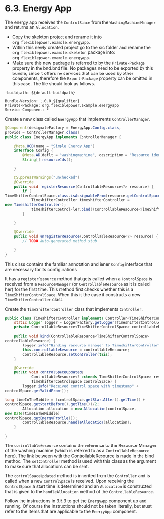 # 6.3. Energy App

The energy app receives the `ControlSpace` from the `WashingMachineManager` and returns an `Allocation`.

* Copy the skeleton project and rename it into: `org.flexiblepower.example.energyapp`.
* Within this newly created project go to the src folder and rename the `org.flexiblepower.example.skeleton` package into: `org.flexiblepower.example.energyapp`.
* Make sure this new package is referred to by the `Private-Package` property in the bnd.bnd file. No packages need to be exported by this bundle, since it offers no services that can be used by other components, therefore the `Export-Package` property can be omitted in this case. The file should look as follows.

```
-buildpath: ${default-buildpath}

Bundle-Version: 1.0.0.${qualifier}
Private-Package: org.flexiblepower.example.energyapp
Service-Component: *
```

Create a new class called `EnergyApp` that implements `ControllerManager`.

```java
@Component(designateFactory = EnergyApp.Config.class,
provide = ControllerManager.class)
public class EnergyApp implements ControllerManager {
	
	@Meta.OCD(name = "Simple Energy App")
	interface Config {
		@Meta.AD(deflt = "washingmachine", description = "Resource identifier")
		String[] resourceIds();

	}

	@SuppressWarnings("unchecked")
	@Override
	public void registerResource(ControllableResource<?> resource) {
		if (
TimeShifterControlSpace.class.isAssignableFrom(resource.getControlSpaceType())) {
			TimeshifterController timeshifterController =
new TimeshifterController();
			timeshifterControl-ler.bind((ControllableResource<TimeShifterControlSpace>) resource);
		}
		
	}

	@Override
	public void unregisterResource(ControllableResource<?> resource) {
		// TODO Auto-generated method stub
		
	}
}
```

This class contains the familiar annotation and inner `Config` interface that are necessary for its configurations

It has a `registerResource` method that gets called when a `ControlSpace` is received from a `ResourceManager` (or `ControllableResource` as it is called her) for the first time. This method first checks whether this is a `TimeShifterControlSpace`. When this is the case it constructs a new `TimeShifterController` class.

Create the `TimeShifterController` class that implements `Controller`.

```java
public class TimeshifterController implements Controller<TimeShifterControlSpace> {
	static Logger logger = LoggerFactory.getLogger(TimeshifterController.class);
	private ControllableResource<TimeShifterControlSpace> controllableResource;
	
	public void bind(ControllableResource<TimeShifterControlSpace>
controllableResource) {
		logger.info("Binding resource manager to TimeshifterController");
		this.controllableResource = controllableResource;
		controllableResource.setController(this);
	}

	@Override
	public void controlSpaceUpdated(
			ControllableResource<? extends TimeShifterControlSpace> resource,
			TimeShifterControlSpace controlSpace) {
		logger.info("Received control space with timestamp" +
controlSpace.getValidFrom());
		
long timeInTheMiddle = (controlSpace.getStartAfter().getTime() +
controlSpace.getStartBefore().getTime())/2;
		Allocation allocation = new Allocation(controlSpace,
new Date(timeInTheMiddle),
controlSpace.getEnergyProfile());
		controllableResource.handleAllocation(allocation);
	}
	
}
```

The `controllableResource` contains the reference to the Resource Manager of the washing machine (which is referred to as a `ControllableResource` here). The link between with the ControllableResource is made in the bind method. The `setController` method is used with this class as the argument to make sure that allocations can be sent.

The `controlSpaceUpdated` method is inherited from the `Controller` and is called when a new `ControlSpace` is received. Upon receiving the `ControlSpace` a start time is determined and an `Allocation` is constructed that is given to the `handleAllocation` method of the `ControllableResource`.

Follow the instructions in 3.5.3 to get the `EnergyApp` component up and running. Of course the instructions should not be taken literally, but must refer to the items that are applicable to the `EnergyApp` component.